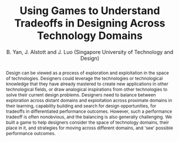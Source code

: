 ---
layout: project
shorttitle:  "Using Games to Understand Tradeoffs in Designing Across Technology Domains"
title:  "Using Games to Understand Tradeoffs in Designing Across Technology Domains"
author: B. Yan, J. Alstott and J. Luo (Singapore University of Technology and Design)
authorlink:
categories: project
publishdate: 2016
image: _images/sutd/image.png
summaryimg: _images/sutd/summaryimg.png
imgcaption: "Top) A player's starting position, with knowledge of 'Organic Chemistry' and access to the
             related domain 'Carbocyclic Compounds'
             Bottom) The same player after several moves, his/her expanded knowledge portfolio and
             access to additional domains in the technology space, and counts of patents and breakthrough
             patents received among the way"
abstract: "Design can be viewed as a process of exploration and exploitation in the space of technologies.
            Designers could leverage the technologies or technological knowledge that they have already
            mastered to create new applications in other technological fields, or draw analogical inspirations
            from other technologies to solve their current design problems. Designers need to balance between exploration across distant domains and exploitation
            across proximate domains in their learning, capability building and search for design
            opportunities, for tradeoffs in differentiated performance outcomes. However, such a
            performance tradeoff is often nonobvious,
            and the balancing is also generally challenging. We built a game to help designers consider the space of technology domains, their place in it,
                                                             and strategies for moving across different domains, and 'see' possible performance outcomes."
link: innogps.sutd.edu.sg/game.html
paper: _papers/sutd.pdf
---